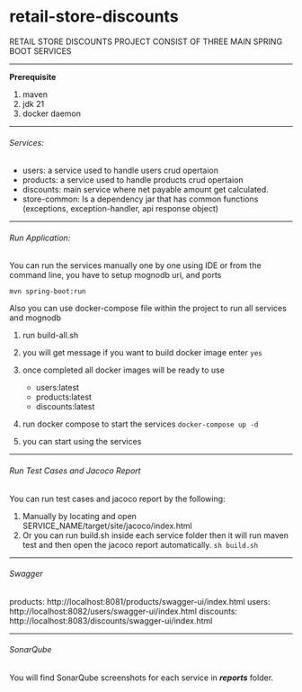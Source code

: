 # retail-store-discounts

RETAIL STORE DISCOUNTS PROJECT CONSIST OF THREE MAIN SPRING BOOT SERVICES

------------


**Prerequisite**
1. maven
2. jdk 21
3. docker daemon

------------


###### Services:
* users: a service used to handle users crud opertaion 
* products: a service used to handle products crud opertaion
* discounts: main service where net payable amount get calculated.  
* store-common:
Is a dependency jar that has common functions (exceptions, exception-handler, api response object)

------------


###### Run Application:

You can run the services manually one by one using IDE or from the command line, you have to setup mognodb uri, and ports

`mvn spring-boot:run`

Also you can use docker-compose file within the project to run all services and mognodb
1. run build-all.sh
2. you will get message if you want to build docker image enter `yes`
3. once completed all docker images will be ready to use 
	- users:latest
	- products:latest
	- discounts:latest
4. run docker compose to start the services
`docker-compose up -d`

5. you can start using the services

------------

###### Run Test Cases and Jacoco Report
You can run test cases and jacoco report by the following:
1. Manually by locating and open SERVICE_NAME/target/site/jacoco/index.html
2. Or you can run build.sh inside each service folder then it will run maven test and then open the jacoco report automatically.
`sh build.sh`


------------
###### Swagger
products: http://localhost:8081/products/swagger-ui/index.html
users: http://localhost:8082/users/swagger-ui/index.html
discounts: http://localhost:8083/discounts/swagger-ui/index.html

------------
###### SonarQube
You will find SonarQube screenshots for each service in ***reports*** folder.
